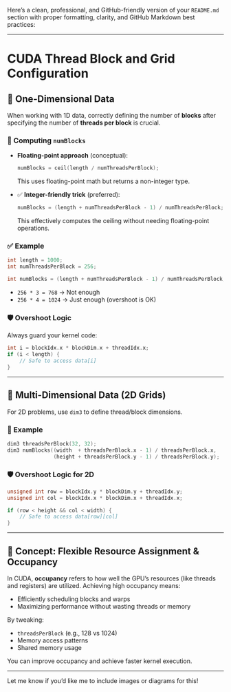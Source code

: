 Here’s a clean, professional, and GitHub-friendly version of your `README.md` section with proper formatting, clarity, and GitHub Markdown best practices:

---

# CUDA Thread Block and Grid Configuration

## 📌 One-Dimensional Data

When working with 1D data, correctly defining the number of **blocks** after specifying the number of **threads per block** is crucial.

### 🔢 Computing `numBlocks`

* **Floating-point approach** (conceptual):

  ```cpp
  numBlocks = ceil(length / numThreadsPerBlock);
  ```

  This uses floating-point math but returns a non-integer type.

* ✅ **Integer-friendly trick** (preferred):

  ```cpp
  numBlocks = (length + numThreadsPerBlock - 1) / numThreadsPerBlock;
  ```

  This effectively computes the ceiling without needing floating-point operations.

### ✅ Example

```cpp
int length = 1000;
int numThreadsPerBlock = 256;

int numBlocks = (length + numThreadsPerBlock - 1) / numThreadsPerBlock;  // = 4
```

* `256 * 3 = 768` → Not enough
* `256 * 4 = 1024` → Just enough (overshoot is OK)

### 🛡️ Overshoot Logic

Always guard your kernel code:

```cpp
int i = blockIdx.x * blockDim.x + threadIdx.x;
if (i < length) {
    // Safe to access data[i]
}
```

---

## 🧭 Multi-Dimensional Data (2D Grids)

For 2D problems, use `dim3` to define thread/block dimensions.

### 📐 Example

```cpp
dim3 threadsPerBlock(32, 32);
dim3 numBlocks((width  + threadsPerBlock.x - 1) / threadsPerBlock.x,
               (height + threadsPerBlock.y - 1) / threadsPerBlock.y);
```

### 🛡️ Overshoot Logic for 2D

```cpp
unsigned int row = blockIdx.y * blockDim.y + threadIdx.y;
unsigned int col = blockIdx.x * blockDim.x + threadIdx.x;

if (row < height && col < width) {
    // Safe to access data[row][col]
}
```

---

## 🎯 Concept: Flexible Resource Assignment & Occupancy

In CUDA, **occupancy** refers to how well the GPU’s resources (like threads and registers) are utilized. Achieving high occupancy means:

* Efficiently scheduling blocks and warps
* Maximizing performance without wasting threads or memory

By tweaking:

* `threadsPerBlock` (e.g., 128 vs 1024)
* Memory access patterns
* Shared memory usage

You can improve occupancy and achieve faster kernel execution.

---

Let me know if you’d like me to include images or diagrams for this!
